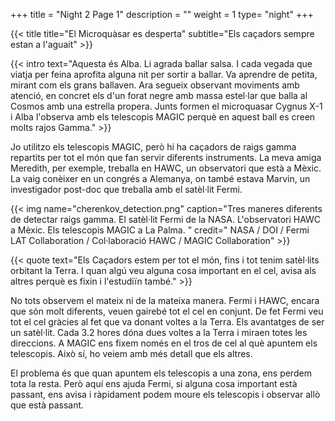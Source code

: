 +++
title = "Night 2 Page 1"
description = ""
weight = 1
type= "night"
+++

{{< title
    title="El Microquàsar es desperta"
    subtitle="Els caçadors sempre estan a l'aguait" >}}

{{< intro
    text="Aquesta és Alba. Li agrada ballar salsa. I cada vegada que viatja per feina aprofita alguna nit per sortir a ballar. Va aprendre de petita, mirant com els grans ballaven. Ara segueix observant moviments amb atenció, en concret els d'un forat negre amb massa estel·lar que balla al Cosmos amb una estrella propera. Junts formen el microquasar Cygnus X-1 i Alba l'observa amb els telescopis MAGIC perquè en aquest ball es creen molts rajos Gamma." >}}

Jo utilitzo els telescopis MAGIC, però hi ha caçadors de raigs gamma repartits per tot el món que fan servir diferents instruments. La meva amiga Meredith, per exemple, treballa en HAWC, un observatori que està a Mèxic. La vaig conèixer en un congrés a Alemanya, on també estava Marvin, un investigador post-doc que treballa amb el satèl·lit Fermi.

{{< img name="cherenkov_detection.png" caption="Tres maneres diferents de detectar raigs gamma. El satèl·lit Fermi de la NASA. L'observatori HAWC a Mèxic. Els telescopis MAGIC a La Palma. " credit=" NASA / DOI / Fermi LAT Collaboration / Col·laboració HAWC / MAGIC Collaboration" >}}

{{< quote
    text="Els Caçadors estem per tot el món, fins i tot tenim satèl·lits orbitant la Terra. I quan algú veu alguna cosa important en el cel, avisa als altres perquè es fixin i l'estudiïn també." >}}

No tots observem el mateix ni de la mateixa manera. Fermi i HAWC, encara que són molt diferents, veuen gairebé tot el cel en conjunt. De fet Fermi veu tot el cel gràcies al fet que va donant voltes a la Terra. Els avantatges de ser un satèl·lit. Cada 3.2 hores dóna dues voltes a la Terra i miraen totes les direccions. A MAGIC ens fixem només en el tros de cel al què apuntem els telescopis. Això sí, ho veiem amb més detall que els altres.

El problema és que quan apuntem els telescopis a una zona, ens perdem tota la resta. Però aquí ens ajuda Fermi, si alguna cosa important està passant, ens avisa i ràpidament podem moure els telescopis i observar allò que està passant.
